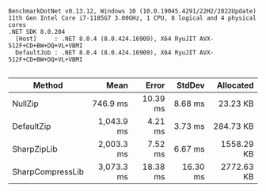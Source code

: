 ```

BenchmarkDotNet v0.13.12, Windows 10 (10.0.19045.4291/22H2/2022Update)
11th Gen Intel Core i7-1185G7 3.00GHz, 1 CPU, 8 logical and 4 physical cores
.NET SDK 8.0.204
  [Host]     : .NET 8.0.4 (8.0.424.16909), X64 RyuJIT AVX-512F+CD+BW+DQ+VL+VBMI
  DefaultJob : .NET 8.0.4 (8.0.424.16909), X64 RyuJIT AVX-512F+CD+BW+DQ+VL+VBMI


```
| Method           | Mean       | Error    | StdDev   | Allocated  |
|----------------- |-----------:|---------:|---------:|-----------:|
| NullZip          |   746.9 ms | 10.39 ms |  8.68 ms |   23.23 KB |
| DefaultZip       | 1,043.9 ms |  4.21 ms |  3.73 ms |  284.73 KB |
| SharpZipLib      | 2,003.3 ms |  7.52 ms |  6.67 ms | 1558.29 KB |
| SharpCompressLib | 3,073.3 ms | 18.38 ms | 16.30 ms | 2772.63 KB |
